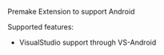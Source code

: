 Premake Extension to support Android

Supported features:

* VisualStudio support through VS-Android
